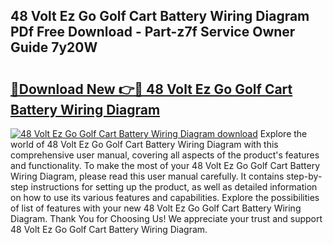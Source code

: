 ## 48 Volt Ez Go Golf Cart Battery Wiring Diagram PDf Free Download - Part-z7f Service Owner Guide 7y20W

# <h2><a href="http://dfkq7vo.blite.top/?on=48+Volt+Ez+Go+Golf+Cart+Battery+Wiring+Diagram">🔗Download New 👉🔴 48 Volt Ez Go Golf Cart Battery Wiring Diagram</a></h2>

[![48 Volt Ez Go Golf Cart Battery Wiring Diagram download](https://i.imgur.com/lujVjoI.png)](http://dfkq7vo.blite.top/?on=48+Volt+Ez+Go+Golf+Cart+Battery+Wiring+Diagram)
Explore the world of 48 Volt Ez Go Golf Cart Battery Wiring Diagram with this comprehensive user manual, covering all aspects of the product's features and functionality. To make the most of your 48 Volt Ez Go Golf Cart Battery Wiring Diagram, please read this user manual carefully. It contains step-by-step instructions for setting up the product, as well as detailed information on how to use its various features and capabilities. Explore the possibilities of list of features with your new 48 Volt Ez Go Golf Cart Battery Wiring Diagram. Thank You for Choosing Us! We appreciate your trust and support 48 Volt Ez Go Golf Cart Battery Wiring Diagram.
